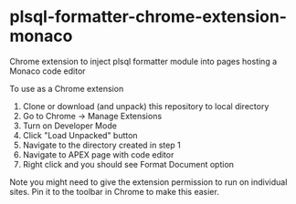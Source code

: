 # plsql-formatter-chrome-extension-monaco
 Chrome extension to inject plsql formatter module into pages hosting a Monaco code editor

 To use as a Chrome extension
 1. Clone or download (and unpack) this repository to local directory
 2. Go to Chrome -> Manage Extensions
 3. Turn on Developer Mode
 4. Click "Load Unpacked" button
 5. Navigate to the directory created in step 1
 6. Navigate to APEX page with code editor
 7. Right click and you should see Format Document option

 Note you might need to give the extension permission to run on individual sites. Pin it to the toolbar in Chrome to make this easier.
